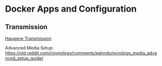 # Docker Apps and Configuration

## Transmission

[Haugene Transmission](https://github.com/haugene/docker-transmission-openvpn)

Advanced Media Setup: https://old.reddit.com/r/synology/comments/eahndo/synology_media_advanced_setup_guide/
